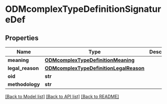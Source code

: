 # ODMcomplexTypeDefinitionSignatureDef

## Properties
Name | Type | Description | Notes
------------ | ------------- | ------------- | -------------
**meaning** | [**ODMcomplexTypeDefinitionMeaning**](ODMcomplexTypeDefinitionMeaning.md) |  | 
**legal_reason** | [**ODMcomplexTypeDefinitionLegalReason**](ODMcomplexTypeDefinitionLegalReason.md) |  | 
**oid** | **str** |  | [optional] 
**methodology** | **str** |  | [optional] 

[[Back to Model list]](../README.md#documentation-for-models) [[Back to API list]](../README.md#documentation-for-api-endpoints) [[Back to README]](../README.md)


